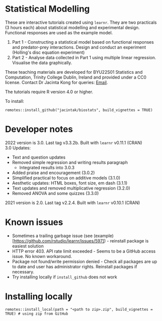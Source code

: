 # Statistical Modelling

These are interactive tutorials created using `learnr`. They are two practicals (3 hours each) about statistical modelling and experimental design. Functional responses are used as the example model.

1. Part 1 - Constructing a statistical model based on functional responses and predator-prey interactions. Design and conduct an experiment (Holling's disc equation experiment)
2. Part 2 - Analyse data collected in Part 1 using multiple linear regression. Visualise the data graphically.

These teaching materials are developed for BYU22S01 Statistics and Computation, Trinity College Dublin, Ireland and provided under a CC0 license. Contact Dr Jacinta Kong for queries: [Email](mailto:kongj@tcd.ie).

The tutorials require R version 4.0 or higher.

To install:

```
remotes::install_github("jacintak/biostats", build_vignettes = TRUE)
```

# Developer notes

2022 version is 3.0. Last tag v3.3.2b. Built with `learnr` v0.11.1 (CRAN)    
3.0 Updates:

 * Text and question updates
 * Removed simple regression and writing results paragraph
    * Integrated results into 3.0.3
 * Added praise and encouragement (3.0.2)
 * Simplified practical to focus on additive models (3.1.0)
 * Aesthetic updates: HTML boxes, font size, em dash (3.1.1)
 * Text updates and removed multiplicative regression (3.2.0)
 * Removed ANOVA and some quizzes (3.3.0)
 
2021 version is 2.0. Last tag v2.2.4. Built with `learnr` v0.10.1 (CRAN)

# Known issues

 * Sometimes a trailing garbage issue (see (example)[https://github.com/rstudio/learnr/issues/597]) - reinstall package is easiest solution
 * HTTP error 403. API rate limit exceeded - Seems to be a GitHub access issue. No known workaround.
 * Package not found/write permission denied - Check all packages are up to date and user has administrator rights. Reinstall packages if necessary.
 * Try installing locally if `install_github` does not work
 
# Installing locally
```
remotes::install_local(path = "<path to zip>.zip", build_vignettes = TRUE) # using zip from GitHub
```
